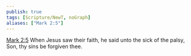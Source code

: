 ```yaml
---
publish: true
tags: [Scripture/NewT, noGraph]
aliases: ["Mark 2:5"]
---
```

[Mark 2:5](https://churchofjesuschrist.org/study/scriptures/nt/mark/2?lang=eng&id=p5#p5) When Jesus saw their faith, he said unto the sick of the palsy, Son, thy sins be forgiven thee.
